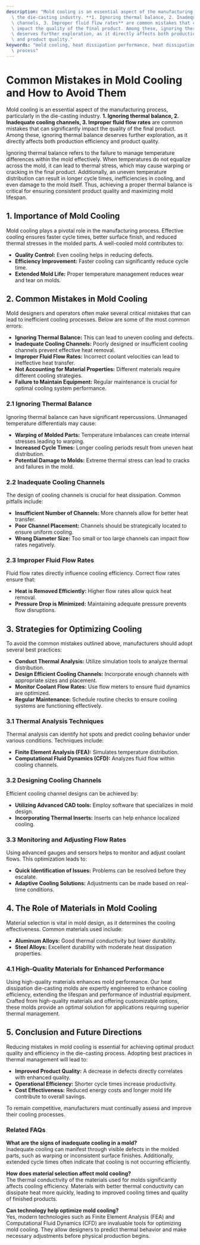 ```yaml
---
description: "Mold cooling is an essential aspect of the manufacturing process, particularly in\
  \ the die-casting industry. **1. Ignoring thermal balance, 2. Inadequate cooling\
  \ channels, 3. Improper fluid flow rates** are common mistakes that can significantly\
  \ impact the quality of the final product. Among these, ignoring thermal balance\
  \ deserves further exploration, as it directly affects both production efficiency\
  \ and product quality."
keywords: "mold cooling, heat dissipation performance, heat dissipation efficiency, die casting\
  \ process"
---
```

# Common Mistakes in Mold Cooling and How to Avoid Them

Mold cooling is an essential aspect of the manufacturing process, particularly in the die-casting industry. **1. Ignoring thermal balance, 2. Inadequate cooling channels, 3. Improper fluid flow rates** are common mistakes that can significantly impact the quality of the final product. Among these, ignoring thermal balance deserves further exploration, as it directly affects both production efficiency and product quality.

Ignoring thermal balance refers to the failure to manage temperature differences within the mold effectively. When temperatures do not equalize across the mold, it can lead to thermal stress, which may cause warping or cracking in the final product. Additionally, an uneven temperature distribution can result in longer cycle times, inefficiencies in cooling, and even damage to the mold itself. Thus, achieving a proper thermal balance is critical for ensuring consistent product quality and maximizing mold lifespan.

## **1. Importance of Mold Cooling**

Mold cooling plays a pivotal role in the manufacturing process. Effective cooling ensures faster cycle times, better surface finish, and reduced thermal stresses in the molded parts. A well-cooled mold contributes to:

- **Quality Control:** Even cooling helps in reducing defects.
- **Efficiency Improvement:** Faster cooling can significantly reduce cycle time.
- **Extended Mold Life:** Proper temperature management reduces wear and tear on molds.

## **2. Common Mistakes in Mold Cooling**

Mold designers and operators often make several critical mistakes that can lead to inefficient cooling processes. Below are some of the most common errors:

- **Ignoring Thermal Balance:** This can lead to uneven cooling and defects.
- **Inadequate Cooling Channels:** Poorly designed or insufficient cooling channels prevent effective heat removal.
- **Improper Fluid Flow Rates:** Incorrect coolant velocities can lead to ineffective heat transfer.
- **Not Accounting for Material Properties:** Different materials require different cooling strategies.
- **Failure to Maintain Equipment:** Regular maintenance is crucial for optimal cooling system performance.

### **2.1 Ignoring Thermal Balance**

Ignoring thermal balance can have significant repercussions. Unmanaged temperature differentials may cause:

- **Warping of Molded Parts:** Temperature imbalances can create internal stresses leading to warping.
- **Increased Cycle Times:** Longer cooling periods result from uneven heat distribution.
- **Potential Damage to Molds:** Extreme thermal stress can lead to cracks and failures in the mold.

### **2.2 Inadequate Cooling Channels**

The design of cooling channels is crucial for heat dissipation. Common pitfalls include:

- **Insufficient Number of Channels:** More channels allow for better heat transfer.
- **Poor Channel Placement:** Channels should be strategically located to ensure uniform cooling.
- **Wrong Diameter Size:** Too small or too large channels can impact flow rates negatively.

### **2.3 Improper Fluid Flow Rates**

Fluid flow rates directly influence cooling efficiency. Correct flow rates ensure that:

- **Heat is Removed Efficiently:** Higher flow rates allow quick heat removal.
- **Pressure Drop is Minimized:** Maintaining adequate pressure prevents flow disruptions.

## **3. Strategies for Optimizing Cooling**

To avoid the common mistakes outlined above, manufacturers should adopt several best practices:

- **Conduct Thermal Analysis:** Utilize simulation tools to analyze thermal distribution.
- **Design Efficient Cooling Channels:** Incorporate enough channels with appropriate sizes and placement.
- **Monitor Coolant Flow Rates:** Use flow meters to ensure fluid dynamics are optimized.
- **Regular Maintenance:** Schedule routine checks to ensure cooling systems are functioning effectively.

### **3.1 Thermal Analysis Techniques**

Thermal analysis can identify hot spots and predict cooling behavior under various conditions. Techniques include:

- **Finite Element Analysis (FEA):** Simulates temperature distribution.
- **Computational Fluid Dynamics (CFD):** Analyzes fluid flow within cooling channels.

### **3.2 Designing Cooling Channels**

Efficient cooling channel designs can be achieved by:

- **Utilizing Advanced CAD tools:** Employ software that specializes in mold design.
- **Incorporating Thermal Inserts:** Inserts can help enhance localized cooling.

### **3.3 Monitoring and Adjusting Flow Rates**

Using advanced gauges and sensors helps to monitor and adjust coolant flows. This optimization leads to:

- **Quick Identification of Issues:** Problems can be resolved before they escalate.
- **Adaptive Cooling Solutions:** Adjustments can be made based on real-time conditions.

## **4. The Role of Materials in Mold Cooling**

Material selection is vital in mold design, as it determines the cooling effectiveness. Common materials used include:

- **Aluminum Alloys:** Good thermal conductivity but lower durability.
- **Steel Alloys:** Excellent durability with moderate heat dissipation properties.

### **4.1 High-Quality Materials for Enhanced Performance**

Using high-quality materials enhances mold performance. Our heat dissipation die-casting molds are expertly engineered to enhance cooling efficiency, extending the lifespan and performance of industrial equipment. Crafted from high-quality materials and offering customizable options, these molds provide an optimal solution for applications requiring superior thermal management.

## **5. Conclusion and Future Directions**

Reducing mistakes in mold cooling is essential for achieving optimal product quality and efficiency in the die-casting process. Adopting best practices in thermal management will lead to:

- **Improved Product Quality:** A decrease in defects directly correlates with enhanced quality.
- **Operational Efficiency:** Shorter cycle times increase productivity.
- **Cost Effectiveness:** Reduced energy costs and longer mold life contribute to overall savings.

To remain competitive, manufacturers must continually assess and improve their cooling processes.

### **Related FAQs**

**What are the signs of inadequate cooling in a mold?**  
Inadequate cooling can manifest through visible defects in the molded parts, such as warping or inconsistent surface finishes. Additionally, extended cycle times often indicate that cooling is not occurring efficiently.

**How does material selection affect mold cooling?**  
The thermal conductivity of the materials used for molds significantly affects cooling efficiency. Materials with better thermal conductivity can dissipate heat more quickly, leading to improved cooling times and quality of finished products.

**Can technology help optimize mold cooling?**  
Yes, modern technologies such as Finite Element Analysis (FEA) and Computational Fluid Dynamics (CFD) are invaluable tools for optimizing mold cooling. They allow designers to predict thermal behavior and make necessary adjustments before physical production begins.
